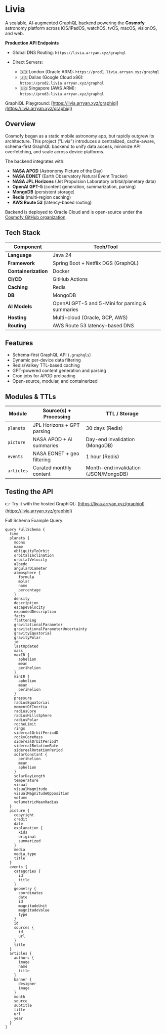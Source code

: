 # Livia


A scalable, AI-augmented GraphQL backend powering the **Cosmofy** astronomy platform across iOS/iPadOS, watchOS, tvOS, macOS, visionOS, and web.

**Production API Endpoints**

* Global DNS Routing: `https://livia.arryan.xyz/graphql`
* Direct Servers:

    * 🇬🇧 London (Oracle ARM): `https://prod1.livia.arryan.xyz/graphql`
    * 🇺🇸 Dallas (Google Cloud x86): `https://prod2.livia.arryan.xyz/graphql`
    * 🇸🇬 Singapore (AWS ARM): `https://prod3.livia.arryan.xyz/graphql`

GraphiQL Playground: [https://livia.arryan.xyz/graphiql](https://livia.arryan.xyz/graphiql)


## Overview

Cosmofy began as a static mobile astronomy app, but rapidly outgrew its architecture. This project ("Livia") introduces a centralized, cache-aware, schema-first GraphQL backend to unify data access, minimize API overfetching, and scale across device platforms.

The backend integrates with:
* **NASA APOD** (Astronomy Picture of the Day)
* **NASA EONET** (Earth Observatory Natural Event Tracker)
* **NASA JPL Horizons** (Jet Propulsion Laboratory orbital/planetary data)
* **OpenAI GPT-5** (content generation, summarization, parsing)
* **MongoDB** (persistent storage)
* **Redis** (multi-region caching)
* **AWS Route 53** (latency-based routing)



Backend is deployed to Oracle Cloud and is open-source under the [Cosmofy GitHub organization](https://github.com/Cosmofy).



## Tech Stack

| Component            | Tech/Tool                                       |
|----------------------|-------------------------------------------------|
| **Language**         | Java 24                                         |
| **Framework**        | Spring Boot + Netflix DGS (GraphQL)             |
| **Containerization** | Docker                                          |
| **CI/CD**            | GitHub Actions                                  |
| **Caching**          | Redis                                           |
| **DB**               | MongoDB                                         |
| **AI Models**        | OpenAI GPT-5 and 5-Mini for parsing & summaries |
| **Hosting**          | Multi-cloud (Oracle, GCP, AWS)                  |
| **Routing**          | AWS Route 53 latency-based DNS                  |


## Features

- Schema-first GraphQL API (`.graphqls`)
- Dynamic per-device data filtering
- Redis/Valkey TTL-based caching
- GPT-powered content generation and parsing
- Cron jobs for APOD preloading
- Open-source, modular, and containerized



## Modules & TTLs
| Module     | Source(s) + Processing     | TTL / Storage                         |
| ---------- | -------------------------- | ------------------------------------- |
| `planets`  | JPL Horizons + GPT parsing | 30 days (Redis)                       |
| `picture`  | NASA APOD + AI summaries   | Day-end invalidation (MongoDB)        |
| `events`   | NASA EONET + geo filtering | 1 hour (Redis)                        |
| `articles` | Curated monthly content    | Month-end invalidation (JSON/MongoDB) |



## Testing the API

👉 Try it with the hosted GraphiQL:
[https://livia.arryan.xyz/graphiql](https://livia.arryan.xyz/graphiql)

Full Schema Example Query:
```
query FullSchema {
  time
  planets {
    moons
    name
    obliquityToOrbit
    orbitalInclination
    orbitalVelocity
    albedo
    angularDiameter
    atmosphere {
      formula
      molar
      name
      percentage
    }
    density
    description
    escapeVelocity
    expandedDescription
    facts
    flattening
    gravitationalParameter
    gravitationalParameterUncertainty
    gravityEquatorial
    gravityPolar
    id
    lastUpdated
    mass
    maxIR {
      aphelion
      mean
      perihelion
    }
    minIR {
      aphelion
      mean
      perihelion
    }
    pressure
    radiusEquatorial
    momentOfInertia
    radiusCore
    radiusHillsSphere
    radiusPolar
    rocheLimit
    rings
    siderealOrbitPeriodD
    rockyCoreMass
    siderealOrbitPeriodY
    siderealRotationRate
    siderealRotationPeriod
    solarConstant {
      perihelion
      mean
      aphelion
    }
    solarDayLength
    temperature
    visual
    visualMagnitude
    visualMagnitudeOpposition
    volume
    volumetricMeanRadius
  }
  picture {
    copyright
    credit
    date
    explanation {
      kids
      original
      summarized
    }
    media
    media_type
    title
  }
  events {
    categories {
      id
      title
    }
    geometry {
      coordinates
      date
      id
      magnitudeUnit
      magnitudeValue
      type
    }
    id
    sources {
      id
      url
    }
    title
  }
  articles {
    authors {
      image
      name
      title
    }
    banner {
      designer
      image
    }
    month
    source
    subtitle
    title
    url
    year
  }
}
